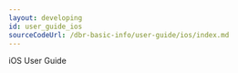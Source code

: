 ```yaml
---
layout: developing
id: user_guide_ios
sourceCodeUrl: /dbr-basic-info/user-guide/ios/index.md
---
```


iOS User Guide

